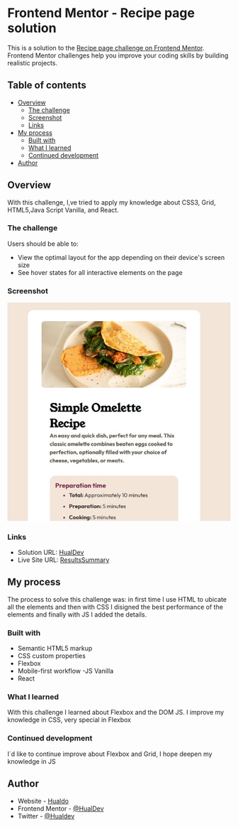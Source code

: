 # Frontend Mentor - Recipe page solution

This is a solution to the [Recipe page challenge on Frontend Mentor](https://www.frontendmentor.io/challenges/recipe-page-KiTsR8QQKm). Frontend Mentor challenges help you improve your coding skills by building realistic projects. 

## Table of contents

- [Overview](#overview)
  - [The challenge](#the-challenge)
  - [Screenshot](#screenshot)
  - [Links](#links)
- [My process](#my-process)
  - [Built with](#built-with)
  - [What I learned](#what-i-learned)
  - [Continued development](#continued-development)
- [Author](#author)


## Overview

With this challenge, I,ve tried to apply my knowledge about CSS3, Grid, HTML5,Java Script Vanilla, and React.


### The challenge

Users should be able to:

- View the optimal layout for the app depending on their device's screen size
- See hover states for all interactive elements on the page


### Screenshot

![](./assets/images/screenshot.jpg)


### Links

- Solution URL: [HualDev](https://github.com/HualDev/recipePage)
- Live Site URL: [ResultsSummary](https://hualdev.github.io/recipePage/)

## My process

The process to solve this challenge was: in first time I use HTML to ubicate all the elements and then with CSS I disigned the best performance of the elements and finally with JS I added the details.

### Built with

- Semantic HTML5 markup
- CSS custom properties
- Flexbox
- Mobile-first workflow
-JS Vanilla
- React


### What I learned

With this challenge I learned about Flexbox and the DOM JS. I improve my knowledge in CSS, very special in Flexbox

### Continued development

I´d like to continue improve about Flexbox and Grid, I hope deepen my knowledge in JS


## Author

- Website - [Hualdo](https://hualdevportafolio.netlify.app)
- Frontend Mentor - [@HualDev](https://www.frontendmentor.io/profile/Hualdev)
- Twitter - [@Hualdev](https://www.twitter.com/hualdev)